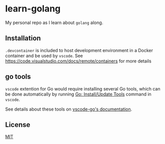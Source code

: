 # learn-golang

My personal repo as I learn about `golang` along. 

## Installation

`.devcontainer` is included to host development environment in a Docker container and be used by `vscode`. See <https://code.visualstudio.com/docs/remote/containers> for more details

## go tools

`vscode` extention for Go would require installing several Go tools, which can be done automatically by running [Go: Install/Update Tools](https://github.com/golang/vscode-go/blob/master/docs/commands.md#go-installupdate-tools) command in `vscode`.

See details about these tools on [vscode-go's documentation](https://github.com/golang/vscode-go/blob/master/docs/tools.md).

## License
[MIT](https://choosealicense.com/licenses/mit/)
